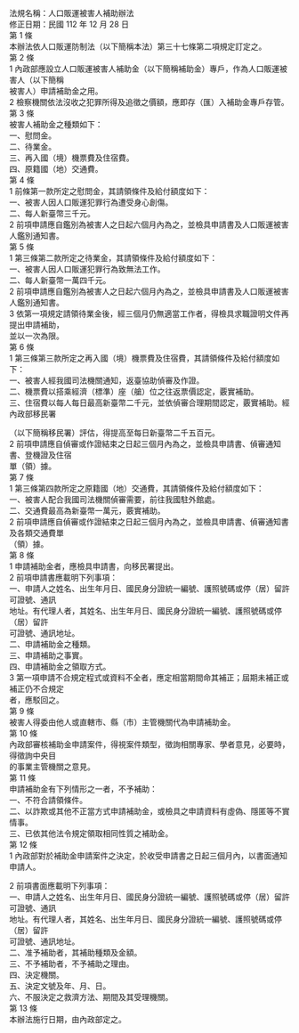 法規名稱：人口販運被害人補助辦法  
修正日期：民國 112 年 12 月 28 日  
第 1 條  
本辦法依人口販運防制法（以下簡稱本法）第三十七條第二項規定訂定之。  
第 2 條  
1 內政部應設立人口販運被害人補助金（以下簡稱補助金）專戶，作為人口販運被害人（以下簡稱  
被害人）申請補助金之用。  
2 檢察機關依法沒收之犯罪所得及追徵之價額，應即存（匯）入補助金專戶存管。  
第 3 條  
被害人補助金之種類如下：  
一、慰問金。  
二、待業金。  
三、再入國（境）機票費及住宿費。  
四、原籍國（地）交通費。  
第 4 條  
1 前條第一款所定之慰問金，其請領條件及給付額度如下：  
一、被害人因人口販運犯罪行為遭受身心創傷。  
二、每人新臺幣三千元。  
2 前項申請應自鑑別為被害人之日起六個月內為之，並檢具申請書及人口販運被害人鑑別通知書。  
第 5 條  
1 第三條第二款所定之待業金，其請領條件及給付額度如下：  
一、被害人因人口販運犯罪行為致無法工作。  
二、每人新臺幣一萬四千元。  
2 前項申請應自鑑別為被害人之日起六個月內為之，並檢具申請書及人口販運被害人鑑別通知書。  
3 依第一項規定請領待業金後，經三個月仍無適當工作者，得檢具求職證明文件再提出申請補助，  
並以一次為限。  
第 6 條  
1 第三條第三款所定之再入國（境）機票費及住宿費，其請領條件及給付額度如下：  
一、被害人經我國司法機關通知，返臺協助偵審及作證。  
二、機票費以搭乘經濟（標準）座（艙）位之往返票價認定，覈實補助。  
三、住宿費以每人每日最高新臺幣二千元，並依偵審合理期間認定，覈實補助。經內政部移民署  


（以下簡稱移民署）評估，得提高至每日新臺幣二千五百元。  
2 前項申請應自偵審或作證結束之日起三個月內為之，並檢具申請書、偵審通知書、登機證及住宿  
單（領）據。  
第 7 條  
1 第三條第四款所定之原籍國（地）交通費，其請領條件及給付額度如下：  
一、被害人配合我國司法機關偵審需要，前往我國駐外館處。  
二、交通費最高為新臺幣一萬元，覈實補助。  
2 前項申請應自偵審或作證結束之日起三個月內為之，並檢具申請書、偵審通知書及各類交通費單  
（領）據。  
第 8 條  
1 申請補助金者，應檢具申請書，向移民署提出。  
2 前項申請書應載明下列事項：  
一、申請人之姓名、出生年月日、國民身分證統一編號、護照號碼或停（居）留許可證號、通訊  
地址。有代理人者，其姓名、出生年月日、國民身分證統一編號、護照號碼或停（居）留許  
可證號、通訊地址。  
二、申請補助金之種類。  
三、申請補助之事實。  
四、申請補助金之領取方式。  
3 第一項申請不合規定程式或資料不全者，應定相當期間命其補正；屆期未補正或補正仍不合規定  
者，應駁回之。  
第 9 條  
被害人得委由他人或直轄市、縣（市）主管機關代為申請補助金。  
第 10 條  
內政部審核補助金申請案件，得視案件類型，徵詢相關專家、學者意見，必要時，得徵詢中央目  
的事業主管機關之意見。  
第 11 條  
申請補助金有下列情形之一者，不予補助：  
一、不符合請領條件。  
二、以詐欺或其他不正當方式申請補助金，或檢具之申請資料有虛偽、隱匿等不實情事。  
三、已依其他法令規定領取相同性質之補助金。  
第 12 條  
1 內政部對於補助金申請案件之決定，於收受申請書之日起三個月內，以書面通知申請人。  


2 前項書面應載明下列事項：  
一、申請人之姓名、出生年月日、國民身分證統一編號、護照號碼或停（居）留許可證號、通訊  
地址。有代理人者，其姓名、出生年月日、國民身分證統一編號、護照號碼或停（居）留許  
可證號、通訊地址。  
二、准予補助者，其補助種類及金額。  
三、不予補助者，不予補助之理由。  
四、決定機關。  
五、決定文號及年、月、日。  
六、不服決定之救濟方法、期間及其受理機關。  
第 13 條  
本辦法施行日期，由內政部定之。  


